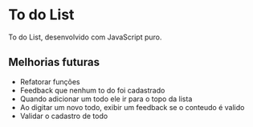 # To do List

To do List, desenvolvido com JavaScript puro.

## Melhorias futuras

- Refatorar funções
- Feedback que nenhum to do foi cadastrado
- Quando adicionar um todo ele ir para o topo da lista
- Ao digitar um novo todo, exibir um feedback se o conteudo é valido
- Validar o cadastro de todo

